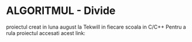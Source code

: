# ALGORITMUL - Divide
proiectul creat in luna august la Tekwill in fiecare scoala in C/C++
Pentru a rula proiectul accesati acest link:

